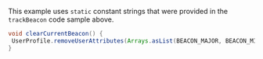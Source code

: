 This example uses `static` constant strings that were provided in the `trackBeacon` code sample above.

```java
void clearCurrentBeacon() {
 UserProfile.removeUserAttributes(Arrays.asList(BEACON_MAJOR, BEACON_MINOR, BEACON_UUID, BEACON_PROXIMITY));
}
```
